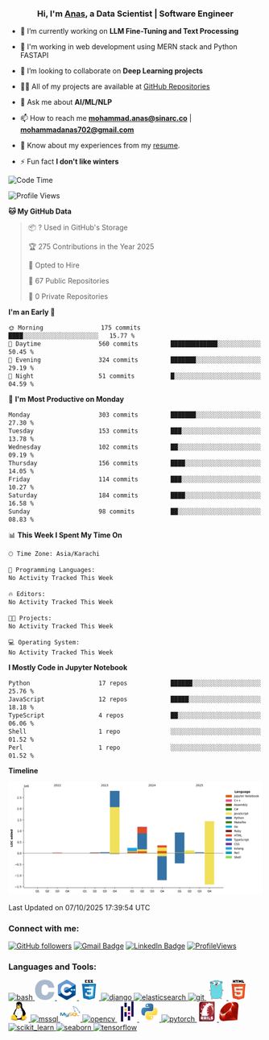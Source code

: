 <h3 align="center">Hi, I'm <a href="https://www.linkedin.com/in/mohammad-anas4321">Anas</a>, a Data Scientist | Software Engineer</h3>


- 🔭 I’m currently working on **LLM Fine-Tuning and Text Processing**

- 💼 I'm working in web development using MERN stack and Python FASTAPI

- 👯 I’m looking to collaborate on **Deep Learning projects**

- 👨‍💻 All of my projects are available at [GitHub Repositories](https://github.com/AnasMohammad4321?tab=repositories)

- 💬 Ask me about **AI/ML/NLP**

- 📫 How to reach me **mohammad.anas@sinarc.co** | **mohammadanas702@gmail.com**

- 📄 Know about my experiences from my [resume](https://drive.google.com/drive/folders/1b7yAE4zIYfjnvB8iA9lviMw5danM3bSz?usp=drive_link).

- ⚡ Fun fact **I don't like winters**

<!--START_SECTION:waka-->
![Code Time](http://img.shields.io/badge/Code%20Time-60%20hrs%2019%20mins-blue)

![Profile Views](http://img.shields.io/badge/Profile%20Views-0-blue)

**🐱 My GitHub Data** 

> 📦 ? Used in GitHub's Storage 
 > 
> 🏆 275 Contributions in the Year 2025
 > 
> 💼 Opted to Hire
 > 
> 📜 67 Public Repositories 
 > 
> 🔑 0 Private Repositories 
 > 
**I'm an Early 🐤** 

```text
🌞 Morning                175 commits         ████░░░░░░░░░░░░░░░░░░░░░   15.77 % 
🌆 Daytime                560 commits         █████████████░░░░░░░░░░░░   50.45 % 
🌃 Evening                324 commits         ███████░░░░░░░░░░░░░░░░░░   29.19 % 
🌙 Night                  51 commits          █░░░░░░░░░░░░░░░░░░░░░░░░   04.59 % 
```
📅 **I'm Most Productive on Monday** 

```text
Monday                   303 commits         ███████░░░░░░░░░░░░░░░░░░   27.30 % 
Tuesday                  153 commits         ███░░░░░░░░░░░░░░░░░░░░░░   13.78 % 
Wednesday                102 commits         ██░░░░░░░░░░░░░░░░░░░░░░░   09.19 % 
Thursday                 156 commits         ████░░░░░░░░░░░░░░░░░░░░░   14.05 % 
Friday                   114 commits         ███░░░░░░░░░░░░░░░░░░░░░░   10.27 % 
Saturday                 184 commits         ████░░░░░░░░░░░░░░░░░░░░░   16.58 % 
Sunday                   98 commits          ██░░░░░░░░░░░░░░░░░░░░░░░   08.83 % 
```


📊 **This Week I Spent My Time On** 

```text
🕑︎ Time Zone: Asia/Karachi

💬 Programming Languages: 
No Activity Tracked This Week

🔥 Editors: 
No Activity Tracked This Week

🐱‍💻 Projects: 
No Activity Tracked This Week

💻 Operating System: 
No Activity Tracked This Week
```

**I Mostly Code in Jupyter Notebook** 

```text
Python                   17 repos            ██████░░░░░░░░░░░░░░░░░░░   25.76 % 
JavaScript               12 repos            █████░░░░░░░░░░░░░░░░░░░░   18.18 % 
TypeScript               4 repos             ██░░░░░░░░░░░░░░░░░░░░░░░   06.06 % 
Shell                    1 repo              ░░░░░░░░░░░░░░░░░░░░░░░░░   01.52 % 
Perl                     1 repo              ░░░░░░░░░░░░░░░░░░░░░░░░░   01.52 % 
```



**Timeline**

![Lines of Code chart](https://raw.githubusercontent.com/AnasMohammad4321/AnasMohammad4321/main/assets/bar_graph.png)


 Last Updated on 07/10/2025 17:39:54 UTC
<!--END_SECTION:waka-->


<h3 align="left">Connect with me:</h3>

[![GitHub followers](https://img.shields.io/github/followers/Sinarc-co?label=Follow&style=social)](https://github.com/AnasMohammad4321/?tab=follow)
[![Gmail Badge](https://img.shields.io/badge/-mohammad.anas@sinarc.co-c14438?style=social&logo=Gmail&logoColor=red&link=mailto:mohammad.anas@sinarc.co)](mailto:mohammad.anas@sinarc.co)
[![LinkedIn Badge](https://img.shields.io/badge/-LinkedIn-blue?style=social&logo=Linkedin&logoColor=blue&link=https://www.linkedin.com/in/mohammad-anas4321/)](https://www.linkedin.com/in/mohammad-anas4321/)
[![ProfileViews](https://komarev.com/ghpvc/?username=AnasMohammad4321)](https://komarev.com/ghpvc/?username=AnasMohammad4321)

<h3 align="left">Languages and Tools:</h3>
<p align="left"> <a href="https://www.gnu.org/software/bash/" target="_blank" rel="noreferrer"> <img src="https://www.vectorlogo.zone/logos/gnu_bash/gnu_bash-icon.svg" alt="bash" width="40" height="40"/> </a> <a href="https://www.cprogramming.com/" target="_blank" rel="noreferrer"> <img src="https://raw.githubusercontent.com/devicons/devicon/master/icons/c/c-original.svg" alt="c" width="40" height="40"/> </a> <a href="https://www.w3schools.com/cpp/" target="_blank" rel="noreferrer"> <img src="https://raw.githubusercontent.com/devicons/devicon/master/icons/cplusplus/cplusplus-original.svg" alt="cplusplus" width="40" height="40"/> </a> <a href="https://www.w3schools.com/css/" target="_blank" rel="noreferrer"> <img src="https://raw.githubusercontent.com/devicons/devicon/master/icons/css3/css3-original-wordmark.svg" alt="css3" width="40" height="40"/> </a> <a href="https://www.djangoproject.com/" target="_blank" rel="noreferrer"> <img src="https://cdn.worldvectorlogo.com/logos/django.svg" alt="django" width="40" height="40"/> </a> <a href="https://www.elastic.co" target="_blank" rel="noreferrer"> <img src="https://www.vectorlogo.zone/logos/elastic/elastic-icon.svg" alt="elasticsearch" width="40" height="40"/> </a> <a href="https://git-scm.com/" target="_blank" rel="noreferrer"> <img src="https://www.vectorlogo.zone/logos/git-scm/git-scm-icon.svg" alt="git" width="40" height="40"/> </a> <a href="https://golang.org" target="_blank" rel="noreferrer"> <img src="https://raw.githubusercontent.com/devicons/devicon/master/icons/go/go-original.svg" alt="go" width="40" height="40"/> </a> <a href="https://www.w3.org/html/" target="_blank" rel="noreferrer"> <img src="https://raw.githubusercontent.com/devicons/devicon/master/icons/html5/html5-original-wordmark.svg" alt="html5" width="40" height="40"/> </a> <a href="https://www.linux.org/" target="_blank" rel="noreferrer"> <img src="https://raw.githubusercontent.com/devicons/devicon/master/icons/linux/linux-original.svg" alt="linux" width="40" height="40"/> </a> <a href="https://www.microsoft.com/en-us/sql-server" target="_blank" rel="noreferrer"> <img src="https://www.svgrepo.com/show/303229/microsoft-sql-server-logo.svg" alt="mssql" width="40" height="40"/> </a> <a href="https://www.mysql.com/" target="_blank" rel="noreferrer"> <img src="https://raw.githubusercontent.com/devicons/devicon/master/icons/mysql/mysql-original-wordmark.svg" alt="mysql" width="40" height="40"/> </a> <a href="https://opencv.org/" target="_blank" rel="noreferrer"> <img src="https://www.vectorlogo.zone/logos/opencv/opencv-icon.svg" alt="opencv" width="40" height="40"/> </a> <a href="https://pandas.pydata.org/" target="_blank" rel="noreferrer"> <img src="https://raw.githubusercontent.com/devicons/devicon/2ae2a900d2f041da66e950e4d48052658d850630/icons/pandas/pandas-original.svg" alt="pandas" width="40" height="40"/> </a> <a href="https://www.python.org" target="_blank" rel="noreferrer"> <img src="https://raw.githubusercontent.com/devicons/devicon/master/icons/python/python-original.svg" alt="python" width="40" height="40"/> </a> <a href="https://pytorch.org/" target="_blank" rel="noreferrer"> <img src="https://www.vectorlogo.zone/logos/pytorch/pytorch-icon.svg" alt="pytorch" width="40" height="40"/> </a> <a href="https://rubyonrails.org" target="_blank" rel="noreferrer"> <img src="https://raw.githubusercontent.com/devicons/devicon/master/icons/rails/rails-original-wordmark.svg" alt="rails" width="40" height="40"/> </a> <a href="https://www.ruby-lang.org/en/" target="_blank" rel="noreferrer"> <img src="https://raw.githubusercontent.com/devicons/devicon/master/icons/ruby/ruby-original.svg" alt="ruby" width="40" height="40"/> </a> <a href="https://scikit-learn.org/" target="_blank" rel="noreferrer"> <img src="https://upload.wikimedia.org/wikipedia/commons/0/05/Scikit_learn_logo_small.svg" alt="scikit_learn" width="40" height="40"/> </a> <a href="https://seaborn.pydata.org/" target="_blank" rel="noreferrer"> <img src="https://seaborn.pydata.org/_images/logo-mark-lightbg.svg" alt="seaborn" width="40" height="40"/> </a> <a href="https://www.tensorflow.org" target="_blank" rel="noreferrer"> <img src="https://www.vectorlogo.zone/logos/tensorflow/tensorflow-icon.svg" alt="tensorflow" width="40" height="40"/> </a> </p>
